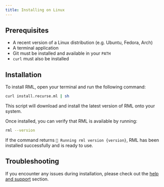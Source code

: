 ```yaml
---
title: Installing on Linux
---
```


## Prerequisites

- A recent version of a Linux distribution (e.g. Ubuntu, Fedora, Arch)
- A terminal application
- Git must be installed and available in your `PATH`
- `curl` must also be installed

## Installation

To install RML, open your terminal and run the following command:

```bash
curl install.recurse.ml | sh
```

This script will download and install the latest version of RML onto your system.

Once installed, you can verify that RML is available by running:

```bash
rml --version
```

If the command returns `🐞 Running rml version {version}`, RML has been installed successfully and is ready to use.

## Troubleshooting

If you encounter any issues during installation, please check out the [help and support](../help-and-support.mdx) section.
